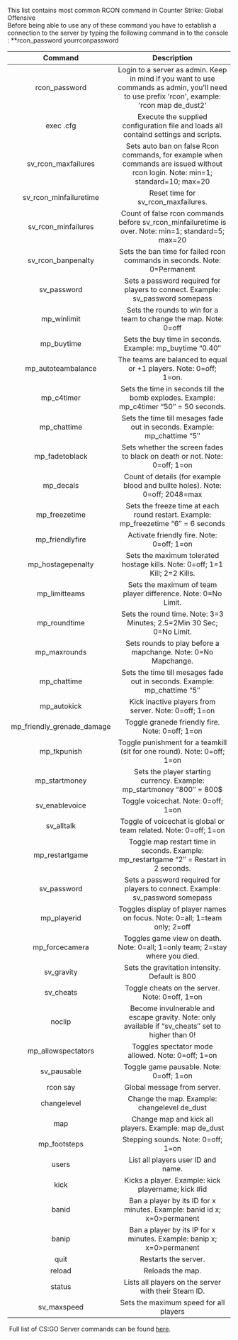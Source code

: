 This list contains most common RCON command in Counter Strike: Global Offensive  
Before being able to use any of these command you have to establish a connection to the server by typing the following command in to the console : **rcon\_password yourrconpassword  
  
|             **Command**            |                                                                **Description**                                                                |
|:----------------------------------:|:---------------------------------------------------------------------------------------------------------------------------------------------:|
|  rcon_password <yourrconpassword>  | Login to a server as admin. Keep in mind if you want to use commands as admin, you'll need to use prefix 'rcon', example: 'rcon map de_dust2' |
| exec <Configuration-File-Name>.cfg |                              Execute the supplied configuration file and loads all containd settings and scripts.                             |
|         sv_rcon_maxfailures        |        Sets auto ban on false Rcon commands, for example when commands are issued without rcon login. Note: min=1; standard=10; max=20        |
|       sv_rcon_minfailuretime       |                                                      Reset time for sv_rcon_maxfailures.                                                      |
|         sv_rcon_minfailures        |                      Count of false rcon commands before sv_rcon_minfailuretime is over. Note: min=1; standard=5; max=20                      |
|         sv_rcon_banpenalty         |                                    Sets the ban time for failed rcon commands in seconds. Note: 0=Permanent                                   |
|             sv_password            |                                 Sets a password required for players to connect. Example: sv_password somepass                                |
|             mp_winlimit            |                                        Sets the rounds to win for a team to change the map. Note: 0=off                                       |
|             mp_buytime             |                                            Sets the buy time in seconds. Example: mp_buytime “0.40″                                           |
|         mp_autoteambalance         |                                       The teams are balanced to equal or +1 players. Note: 0=off; 1=on.                                       |
|             mp_c4timer             |                            Sets the time in seconds till the bomb explodes. Example: mp_c4timer “50″ = 50 seconds.                            |
|             mp_chattime            |                                    Sets the time till mesages fade out in seconds. Example: mp_chattime “5″                                   |
|           mp_fadetoblack           |                                   Sets whether the screen fades to black on death or not. Note: 0=off; 1=on                                   |
|              mp_decals             |                                  Count of details (for example blood and bullte holes). Note: 0=off; 2048=max                                 |
|            mp_freezetime           |                               Sets the freeze time at each round restart. Example: mp_freezetime “6″ = 6 seconds                              |
|           mp_friendlyfire          |                                                   Activate friendly fire. Note: 0=off; 1=on                                                   |
|          mp_hostagepenalty         |                                  Sets the maximum tolerated hostage kills. Note: 0=off; 1=1 Kill; 2=2 Kills.                                  |
|            mp_limitteams           |                                         Sets the maximum of team player difference. Note: 0=No Limit.                                         |
|            mp_roundtime            |                                      Sets the round time. Note: 3=3 Minutes; 2.5=2Min 30 Sec; 0=No Limit.                                     |
|            mp_maxrounds            |                                         Sets rounds to play before a mapchange. Note: 0=No Mapchange.                                         |
|             mp_chattime            |                                    Sets the time till mesages fade out in seconds. Example: mp_chattime “5″                                   |
|             mp_autokick            |                                              Kick inactive players from server. Note: 0=off; 1=on                                             |
|     mp_friendly_grenade_damage     |                                                Toggle granede friendly fire. Note: 0=off; 1=on                                                |
|             mp_tkpunish            |                                    Toggle punishment for a teamkill (sit for one round). Note: 0=off; 1=on                                    |
|            mp_startmoney           |                                     Sets the player starting currency. Example: mp_startmoney “800″ = 800$                                    |
|           sv_enablevoice           |                                                      Toggle voicechat. Note: 0=off; 1=on                                                      |
|             sv_alltalk             |                                        Toggle of voicechat is global or team related. Note: 0=off; 1=on                                       |
|           mp_restartgame           |                            Toggle map restart time in seconds. Example: mp_restartgame “2″ = Restart in 2 seconds.                            |
|             sv_password            |                                 Sets a password required for players to connect. Example: sv_password somepass                                |
|             mp_playerid            |                                   Toggles display of player names on focus. Note: 0=all; 1=team only; 2=off                                   |
|           mp_forcecamera           |                                  Toggles game view on death. Note: 0=all; 1=only team; 2=stay where you died.                                 |
|             sv_gravity             |                                                 Sets the gravitation intensity. Default is 800                                                |
|              sv_cheats             |                                                 Toggle cheats on the server. Note: 0=off, 1=on                                                |
|               noclip               |                       Become invulnerable and escape gravity. Note: only available if “sv_cheats″ set to higher than 0!                       |
|         mp_allowspectators         |                                               Toggles spectator mode allowed. Note: 0=off; 1=on                                               |
|             sv_pausable            |                                                    Toggle game pausable. Note: 0=off; 1=on                                                    |
|           rcon say <Text>          |                                                          Global message from server.                                                          |
|        changelevel <Mapname>       |                                                  Change the map. Example: changelevel de_dust                                                 |
|            map <Mapname>           |                                             Change map and kick all players. Example: map de_dust                                             |
|            mp_footsteps            |                                                       Stepping sounds. Note: 0=off; 1=on                                                      |
|                users               |                                                       List all players user ID and name.                                                      |
|                kick                |                                               Kicks a player. Example: kick playername; kick #id                                              |
|                banid               |                                    Ban a player by its ID for x minutes. Example: banid id x; x=0>permanent                                   |
|                banip               |                                     Ban a player by its IP for x minutes. Example: banip x; x=0>permanent                                     |
|                quit                |                                                              Restarts the server.                                                             |
|               reload               |                                                                Reloads the map.                                                               |
|               status               |                                              Lists all players on the server with their Steam ID.                                             |
|             sv_maxspeed            |                                                     Sets the maximum speed for all players                                                    |

 Full list of CS:GO Server commands can be found [here](https://developer.valvesoftware.com/wiki/List_of_CS:GO_Cvars).